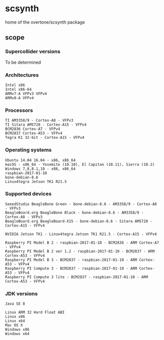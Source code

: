 # scsynth

home of the overtone/scsynth package

## scope

### Supercollider versions

To be determined

### Architectures

```
Intel x86
Intel x86-64
ARMv7-A VFPv3 VFPv4
ARMv8-A VFPv4
```

### Processors

```
TI AM3358/9 - Cortex-A8 - VFPv3
TI Sitara AM5728 - Cortex-A15 - VFPv4
BCM2836 Cortex-A7 - VFPv4
BCM2837 Cortex-A53 - VFPv4
Tegra K1 32-bit - Cortex-A15 - VFPv4
```

### Operating systems

```
Ubuntu 14.04 16.04 - x86, x86_64
macOS - x86_64 - Yosemite (10.10), El Capitan (10.11), Sierra (10.2)
Windows 7,8,8.1,10 - x86, x86_64
raspbian-2017-01-10
bone-debian-8.6
Linux4tegra Jetson TK1 R21.5
```

### Supported devices

```
SeeedStudio BeagleBone Green - bone-debian-8.6 - AM3358/9 - Cortex-A8 - VFPv3
BeagleBoard.org BeagleBone Black - bone-debian-8.6 - AM3358/9 - Cortex-A8 - VFPv3
BeagleBoard.org BeagleBoard-X15 - bone-debian-8.6 - Sitara AM5728 - Cortex-A15 - VFPv4

NVIDIA Jetson TK1 - Linux4tegra Jetson TK1 R21.5 - Cortex-A15 - VFPv4

Raspberry PI Model B 2 - raspbian-2017-01-10 - BCM2836 - ARM Cortex-A7 - VFPv4
Raspberry PI Model B 2 ver 1.2 - raspbian-2017-01-10 - BCM2837 - ARM Cortex-A53 - VFPv4
Raspberry PI Model B 3 - BCM2837 - raspbian-2017-01-10 - ARM Cortex-A53 - VFPv4
Raspberry PI Compute 3 - BCM2837 - raspbian-2017-01-10 - ARM Cortex-A53 - VFPv4
Raspberry PI Compute 3 lite - BCM2837 - raspbian-2017-01-10 - ARM Cortex-A53 - VFPv4
```

### JDK versions

```
Java SE 8

Linux ARM 32 Hard Float ABI
Linux x86
Linux x64
Mac OS X
Windows x86
Windows x64
```
